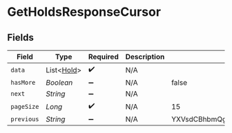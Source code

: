 # GetHoldsResponseCursor


## Fields

| Field                                        | Type                                         | Required                                     | Description                                  | Example                                      |
| -------------------------------------------- | -------------------------------------------- | -------------------------------------------- | -------------------------------------------- | -------------------------------------------- |
| `data`                                       | List<[Hold](../../models/shared/Hold.md)>    | :heavy_check_mark:                           | N/A                                          |                                              |
| `hasMore`                                    | *Boolean*                                    | :heavy_minus_sign:                           | N/A                                          | false                                        |
| `next`                                       | *String*                                     | :heavy_minus_sign:                           | N/A                                          |                                              |
| `pageSize`                                   | *Long*                                       | :heavy_check_mark:                           | N/A                                          | 15                                           |
| `previous`                                   | *String*                                     | :heavy_minus_sign:                           | N/A                                          | YXVsdCBhbmQgYSBtYXhpbXVtIG1heF9yZXN1bHRzLol= |